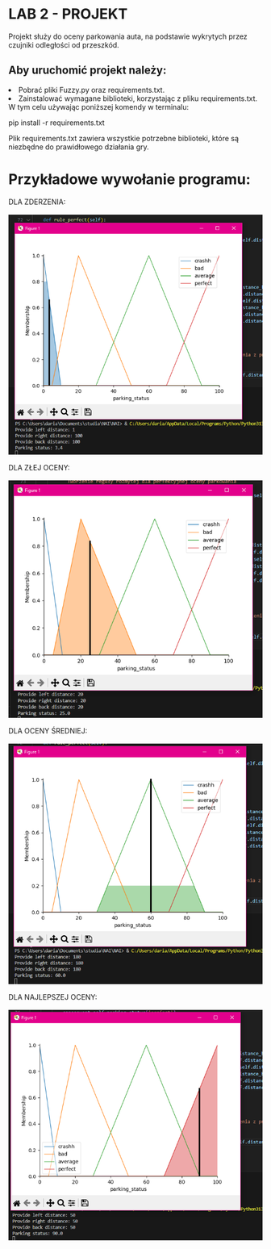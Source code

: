 # LAB 2 - PROJEKT

Projekt służy do oceny parkowania auta, na podstawie wykrytych przez czujniki odległości od przeszkód.

## Aby uruchomić projekt należy:

<li> Pobrać pliki Fuzzy.py oraz requirements.txt. </li>

<li> Zainstalować wymagane biblioteki, korzystając z pliku requirements.txt. W tym celu używając poniższej komendy w terminalu: </li>

pip install -r requirements.txt

Plik requirements.txt zawiera wszystkie potrzebne biblioteki, które są niezbędne do prawidłowego działania gry.

# Przykładowe wywołanie programu:

DLA ZDERZENIA: <br></br>
![screenshot](screenshots/crash.png)

DLA ZŁEJ OCENY: <br></br>
![screenshot](screenshots/close.png)

DLA OCENY ŚREDNIEJ: <br></br>
![screenshot](screenshots/far.png)

DLA NAJLEPSZEJ OCENY: <br></br>
![screenshot](screenshots/perfect.png)
